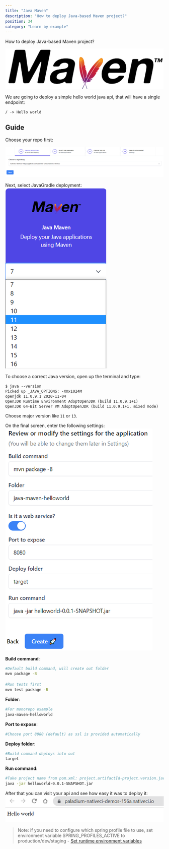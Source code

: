 ```yaml
---
title: "Java Maven"
description: "How to deploy Java-based Maven project?"
position: 34
category: "Learn by example"
---
```


<description>
How to deploy Java-based Maven project?
</description>

![Maven](/images/languages/maven.png)

We are going to deploy a simple hello world java api, that will have a single endpoint:
```
/ -> Hello world
```

## Guide
Choose your repo first:

![Choose repo](/images/intro/choose-repo.png)

Next, select JavaGradle deployment:
![Java Maven select](/images/examples/java-maven-choose.png)

To choose a correct Java version, open up the terminal and type:
```
$ java --version
Picked up _JAVA_OPTIONS: -Xmx1024M
openjdk 11.0.9.1 2020-11-04
OpenJDK Runtime Environment AdoptOpenJDK (build 11.0.9.1+1)
OpenJDK 64-Bit Server VM AdoptOpenJDK (build 11.0.9.1+1, mixed mode)
```

Choose major version like ```11``` or ```13```.

On the final screen, enter the following settings:
![Java Maven settings](/images/examples/java-maven-settings.png)

**Build command**:
```bash
#Default build command, will create out folder
mvn package -B

#Run tests first
mvn test package -B
```

**Folder**:
```bash
#For monorepo example
java-maven-helloworld
```

**Port to expose**:
```bash
#Choose port 8080 (default) as ssl is provided automatically
```

**Deploy folder**:
```bash
#Build command deploys into out
target
```

**Run command**:
```bash
#Take project name from pom.xml: project.artifactId-project.version.jar
java -jar helloworld-0.0.1-SNAPSHOT.jar
```

After that you can visit your api and see how easy it was to deploy it:
![Deployed](/images/examples/java-maven-deployed.png)

> Note: if you need to configure which spring profile file to use, set environment variable SPRING_PROFILES_ACTIVE to production/dev/staging - [Set runtime environment variables](/apps/envs)